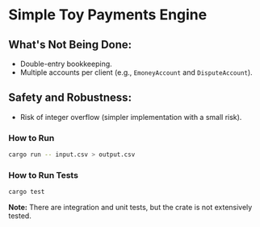 # Simple Toy Payments Engine

## What's Not Being Done:
- Double-entry bookkeeping.
- Multiple accounts per client (e.g., `EmoneyAccount` and `DisputeAccount`).

## Safety and Robustness:
- Risk of integer overflow (simpler implementation with a small risk).

### How to Run
```bash
cargo run -- input.csv > output.csv
```

### How to Run Tests
```bash
cargo test
```

**Note:** There are integration and unit tests, but the crate is not extensively tested.

